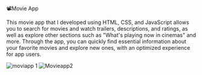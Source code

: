 
📽️Movie App

This movie app that I developed using HTML, CSS, and JavaScript allows you to search for movies and watch trailers, descriptions, and ratings, as well as explore other sections such as "What's playing now in cinemas" and more. Through the app, you can quickly find essential information about your favorite movies and explore new ones, with an optimized experience for app users.

![moviapp 1](https://user-images.githubusercontent.com/113741402/229287696-c53ad984-aa75-4adb-aceb-b77a6ad512f4.PNG)
![Movieapp2](https://user-images.githubusercontent.com/113741402/229287698-a8c13da9-d2a9-4e5e-bf46-f7b7d149c619.PNG)
